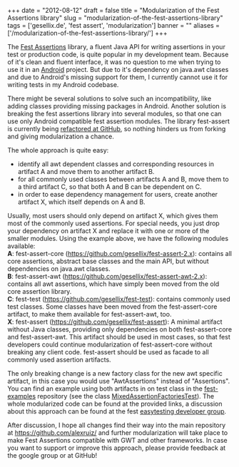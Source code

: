 
+++
date = "2012-08-12"
draft = false
title = "Modularization of the Fest Assertions library"
slug = "modularization-of-the-fest-assertions-library"
tags = ['gesellix.de', 'fest assert', 'modularization']
banner = ""
aliases = ['/modularization-of-the-fest-assertions-library/']
+++

<p>The <a href="http://fest.easytesting.org/" target="_blank">Fest Assertions</a> library, a fluent Java API for writing assertions in your test or production code, is quite popular in my development team. Because of it's clean and fluent interface, it was no question to me when trying to use it in an <a href="http://developer.android.com/index.html" target="_blank">Android</a> project. But due to it's dependency on java.awt classes and due to Android's missing support for them, I currently cannot use it for writing tests in my Android codebase.</p>
<p>There might be several solutions to solve such an incompatibility, like adding classes providing missing packages in Android. Another solution is breaking the fest assertions library into several modules, so that one can use only Android compatible fest assertion modules. The library fest-assert is currently being <a href="https://github.com/alexruiz/fest-assert-2.x" target="_blank">refactored at GitHub</a>, so nothing hinders us from forking and giving modularization a chance.</p>
<p>The whole approach is quite easy:</p>
<ul>
<li>identify all awt dependent classes and corresponding resources in artifact A and move them to another artifact B.</li>
<li>for all commonly used classes between artifacts A and B, move them to a third artifact C, so that both A and B can be dependent on C.</li>
<li>in order to ease dependency management for users, create another artifact X, which itself depends on A and B.</li>
</ul>
<p>Usually, most users should only depend on artifact X, which gives them most of the commonly used assertions. For special needs, you just drop your dependency on artifact X and replace it with one or more of the smaller modules. Using the example above, we have the following modules available:<br /><strong>A</strong>: fest-assert-core (<a href="https://github.com/gesellix/fest-assert-2.x" target="_blank">https://github.com/gesellix/fest-assert-2.x</a>): contains all core assertions, abstract base classes and the main API, but without dependencies on java.awt classes.<br /><strong>B</strong>: fest-assert-awt (<a href="https://github.com/gesellix/fest-assert-awt-2.x" target="_blank">https://github.com/gesellix/fest-assert-awt-2.x</a>): contains all awt assertions, which have simply been moved from the old core assertion library.<br /><strong>C</strong>: fest-test (<a href="https://github.com/gesellix/fest-test" target="_blank">https://github.com/gesellix/fest-test</a>): contains commonly used test classes. Some classes have been moved from the fest-assert-core artifact, to make them available for fest-assert-awt, too.<br /><strong>X</strong>: fest-assert (<a href="https://github.com/gesellix/fest-assert" target="_blank">https://github.com/gesellix/fest-assert</a>): A minimal artifact without Java classes, providing only dependencies on both fest-assert-core and fest-assert-awt. This artifact should be used in most cases, so that fest developers could continue modularization of fest-assert-core without breaking any client code. fest-assert should be used as facade to all commonly used assertion artifacts.</p>
<p>The only breaking change is a new factory class for the new awt specific artifact, in this case you would use "AwtAssertions" instead of "Assertions". You can find an example using both artifacts in on test class in the <a href="https://github.com/gesellix/fest-examples" target="_blank">fest-examples</a> repository (see the class <a href="https://github.com/gesellix/fest-examples/blob/master/src/main/java/org/fest/assertions/examples/MixedAssertionFactoriesTest.java" target="_blank">MixedAssertionFactoriesTest</a>). The whole modularized code can be found at the provided links, a discussion about this approach can be found at the fest <a href="https://groups.google.com/d/topic/easytesting-dev/qVI2n2GGB44/discussion" target="_blank">easytesting developer group</a>.</p>
<p>After discussion, I hope all changes find their way into the main repository at <a href="https://github.com/alexruiz/" target="_blank">https://github.com/alexruiz/</a> and further modularization will take place to make Fest Assertions compatible with GWT and other frameworks. In case you want to support or improve this approach, please provide feedback at the google group or at GitHub!</p>

